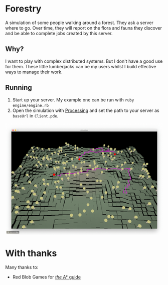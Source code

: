 # Forestry

A simulation of some people walking around a forest. They ask a server where to
go. Over time, they will report on the flora and fauna they discover and be able
to complete jobs created by this server.

## Why?

I want to play with complex distributed systems. But I don't have a good use for
them. These little lumberjacks can be my users whilst I build effective ways to
manage their work.

## Running

1. Start up your server. My example one can be run with `ruby engine/engine.rb`
1. Open the simulation with [Processing](https://processing.org) and set the
   path to your server as `baseUrl` in `Client.pde`.

![Simulation of some wandering lumberjacks](simulation.gif)

# With thanks

Many thanks to:

* Red Blob Games for [_the_ A\*
  guide](https://www.redblobgames.com/pathfinding/a-star/introduction.html)
